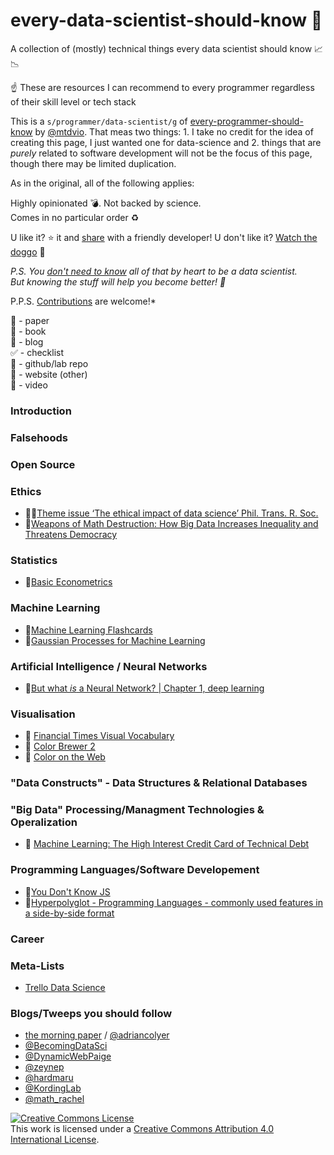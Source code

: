 # every-data-scientist-should-know :thinking: 
A collection of (mostly) technical things every data scientist should know :chart_with_upwards_trend: :chart_with_downwards_trend: 

:point_up: These are resources I can recommend to every programmer regardless of their skill level or tech stack

This is a `s/programmer/data-scientist/g` of [every-programmer-should-know](https://github.com/mtdvio/every-programmer-should-know) by [@mtdvio](https://github.com/mtdvio). That meas two things: 1. I take no credit for the idea of creating this page, I just wanted one for data-science and 2. things that are *purely* related to software development will not be the focus of this page, though there may be limited duplication.

As in the original, all of the following applies:

   Highly opinionated :bomb:. Not backed by science.  
   Comes in no particular order :recycle:

   U like it? :star: it and [share](https://twitter.com/mr_mig_by/status/900735231552098306) with a friendly developer!
   U don't like it? [Watch the doggo](https://twitter.com/RespectfulMemes/status/900147758845308930) :dog:

   *P.S. You [don't need to know](https://xkcd.com/1050/) all of that by heart to be a data scientist.  
   But knowing the stuff will help you become better! :muscle:*
     
   P.P.S. [Contributions](CONTRIBUTING.md) are welcome!*

:scroll: - paper  
:book: - book  
:page_facing_up: - blog  
:white_check_mark: - checklist  
:open_file_folder: - github/lab repo  
:link: - website (other)  
:movie_camera: - video  

### Introduction


### Falsehoods


### Open Source


### Ethics
- :scroll::scroll:[Theme issue ‘The ethical impact of data science’ Phil. Trans. R. Soc.](http://rsta.royalsocietypublishing.org/content/374/2083)
- :book:[Weapons of Math Destruction: How Big Data Increases Inequality and Threatens Democracy](https://www.goodreads.com/book/show/28186015-weapons-of-math-destruction)

### Statistics 
- :book:[Basic Econometrics](https://www.goodreads.com/book/show/308227.Basic_Econometrics_4th_Economy_Edition)


### Machine Learning
- :card_index:[Machine Learning Flashcards](https://machinelearningflashcards.com/)
- :book:[Gaussian Processes for Machine Learning](http://www.gaussianprocess.org/gpml/chapters/)


### Artificial Intelligence / Neural Networks
- :movie_camera:[But what *is* a Neural Network? | Chapter 1, deep learning](https://www.youtube.com/watch?v=aircAruvnKk&feature=youtu.be)


### Visualisation
- :open_file_folder: [Financial Times Visual Vocabulary](https://github.com/ft-interactive/chart-doctor/tree/master/visual-vocabulary)
- :link: [Color Brewer 2](http://colorbrewer2.org/#type=sequential&scheme=BuGn&n=3)
- :link: [Color on the Web](https://css-tricks.com/nerds-guide-color-web/)

### "Data Constructs" - Data Structures & Relational Databases



### "Big Data" Processing/Managment Technologies & Operalization
- :scroll: [Machine Learning: The High Interest Credit Card of Technical Debt](https://static.googleusercontent.com/media/research.google.com/en//pubs/archive/43146.pdf)


### Programming Languages/Software Developement
- :book:[You Don't Know JS](https://www.goodreads.com/series/139311-you-don-t-know-js)
- :link:[Hyperpolyglot - Programming Languages - commonly used features in a side-by-side format](http://hyperpolyglot.org/)

### Career


### Meta-Lists
- [Trello Data Science](https://trello.com/b/rbpEfMld/data-science)

### Blogs/Tweeps you should follow
- [the morning paper](https://blog.acolyer.org/) / [@adriancolyer](https://twitter.com/adriancolyer)
- [@BecomingDataSci](https://twitter.com/BecomingDataSci)
- [@DynamicWebPaige](https://twitter.com/DynamicWebPaige)
- [@zeynep](https://twitter.com/zeynep)
- [@hardmaru](https://twitter.com/hardmaru)
- [@KordingLab](https://twitter.com/KordingLab)
- [@math_rachel](https://twitter.com/math_rachel)

<a rel="license" href="http://creativecommons.org/licenses/by/4.0/"><img alt="Creative Commons License" style="border-width:0" src="https://i.creativecommons.org/l/by/4.0/88x31.png" /></a><br />This work is licensed under a <a rel="license" href="http://creativecommons.org/licenses/by/4.0/">Creative Commons Attribution 4.0 International License</a>.
